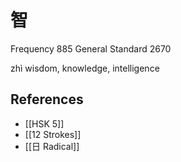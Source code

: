 # 智
Frequency 885
General Standard 2670

zhì
wisdom, knowledge, intelligence

## References
- [[HSK 5]]
- [[12 Strokes]]
- [[日 Radical]]